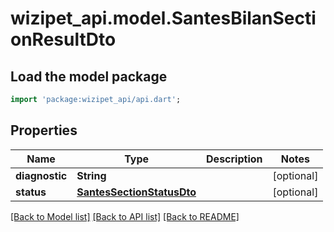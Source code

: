 # wizipet_api.model.SantesBilanSectionResultDto

## Load the model package
```dart
import 'package:wizipet_api/api.dart';
```

## Properties
Name | Type | Description | Notes
------------ | ------------- | ------------- | -------------
**diagnostic** | **String** |  | [optional] 
**status** | [**SantesSectionStatusDto**](SantesSectionStatusDto.md) |  | [optional] 

[[Back to Model list]](../README.md#documentation-for-models) [[Back to API list]](../README.md#documentation-for-api-endpoints) [[Back to README]](../README.md)



